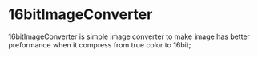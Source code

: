 # 16bitImageConverter
   16bitImageConverter is simple image converter to make image has better preformance when it compress from true color to 16bit;
